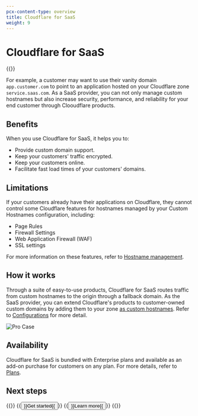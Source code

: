 ```yaml
---
pcx-content-type: overview
title: Cloudflare for SaaS
weight: 9
---
```


# Cloudflare for SaaS

{{<render file="_ssl-for-saas-definition.md">}} <br>

For example, a customer may want to use their vanity domain `app.customer.com` to point to an application hosted on your Cloudflare zone `service.saas.com`. As a SaaS provider, you can not only manage custom hostnames but also increase security, performance, and reliability for your end customer through Clooudflare products.

## Benefits

When you use Cloudflare for SaaS, it helps you to:

*   Provide custom domain support.
*   Keep your customers' traffic encrypted.
*   Keep your customers online.
*   Facilitate fast load times of your customers' domains.

## Limitations

If your customers already have their applications on Cloudflare, they cannot control some Cloudflare features for hostnames managed by your Custom Hostnames configuration, including:

*   Page Rules
*   Firewall Settings
*   Web Application Firewall (WAF)
*   SSL settings

For more information on these features, refer to [Hostname management](/cloudflare-for-saas/ssl/hostname-specific-behavior/).

## How it works

Through a suite of easy-to-use products, Cloudflare for SaaS routes traffic from custom hostnames to the origin through a fallback domain. As the SaaS provider, you can extend Cloudflare's products to customer-owned custom domains by adding them to your zone [as custom hostnames](/cloudflare-for-saas/ssl/common-tasks/hostname-verification/). Refer to [Configurations](/cloudflare-for-saas/plans/#configurations) for more detail.

![Pro Case](/cloudflare-for-saas/static/use-cases/Pro.png)

## Availability

Cloudflare for SaaS is bundled with Enterprise plans and available as an add-on purchase for customers on any plan. For more details, refer to [Plans](/cloudflare-for-saas/plans/).

## Next steps

{{<button-group>}}
  {{<button type="primary" href="getting-started/">}}Get started{{</button>}}
  {{<button type="secondary" href="https://blog.cloudflare.com/introducing-ssl-for-saas/" target="_blank">}}Learn more{{</button>}}
{{</button-group>}}
